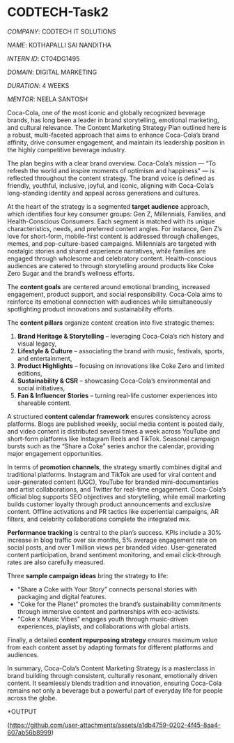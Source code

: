 # CODTECH-Task2

*COMPANY*: CODTECH IT SOLUTIONS

*NAME*: KOTHAPALLI SAI NANDITHA

*INTERN ID*: CT04DG1495

*DOMAIN*: DIGITAL MARKETING

*DURATION*: 4 WEEKS

*MENTOR*: NEELA SANTOSH

Coca-Cola, one of the most iconic and globally recognized beverage brands, has long been a leader in brand storytelling, emotional marketing, and cultural relevance. The Content Marketing Strategy Plan outlined here is a robust, multi-faceted approach that aims to enhance Coca-Cola’s brand affinity, drive consumer engagement, and maintain its leadership position in the highly competitive beverage industry.

The plan begins with a clear brand overview. Coca-Cola’s mission — “To refresh the world and inspire moments of optimism and happiness” — is reflected throughout the content strategy. The brand voice is defined as friendly, youthful, inclusive, joyful, and iconic, aligning with Coca-Cola’s long-standing identity and appeal across generations and cultures.

At the heart of the strategy is a segmented **target audience** approach, which identifies four key consumer groups: Gen Z, Millennials, Families, and Health-Conscious Consumers. Each segment is matched with its unique characteristics, needs, and preferred content angles. For instance, Gen Z’s love for short-form, mobile-first content is addressed through challenges, memes, and pop-culture-based campaigns. Millennials are targeted with nostalgic stories and shared experience narratives, while families are engaged through wholesome and celebratory content. Health-conscious audiences are catered to through storytelling around products like Coke Zero Sugar and the brand’s wellness efforts.

The **content goals** are centered around emotional branding, increased engagement, product support, and social responsibility. Coca-Cola aims to reinforce its emotional connection with audiences while simultaneously spotlighting product innovations and sustainability efforts.

The **content pillars** organize content creation into five strategic themes:

1. **Brand Heritage & Storytelling** – leveraging Coca-Cola’s rich history and visual legacy,
2. **Lifestyle & Culture** – associating the brand with music, festivals, sports, and entertainment,
3. **Product Highlights** – focusing on innovations like Coke Zero and limited editions,
4. **Sustainability & CSR** – showcasing Coca-Cola’s environmental and social initiatives,
5. **Fan & Influencer Stories** – turning real-life customer experiences into shareable content.

A structured **content calendar framework** ensures consistency across platforms. Blogs are published weekly, social media content is posted daily, and video content is distributed several times a week across YouTube and short-form platforms like Instagram Reels and TikTok. Seasonal campaign bursts such as the “Share a Coke” series anchor the calendar, providing major engagement opportunities.

In terms of **promotion channels**, the strategy smartly combines digital and traditional platforms. Instagram and TikTok are used for viral content and user-generated content (UGC), YouTube for branded mini-documentaries and artist collaborations, and Twitter for real-time engagement. Coca-Cola’s official blog supports SEO objectives and storytelling, while email marketing builds customer loyalty through product announcements and exclusive content. Offline activations and PR tactics like experiential campaigns, AR filters, and celebrity collaborations complete the integrated mix.

**Performance tracking** is central to the plan’s success. KPIs include a 30% increase in blog traffic over six months, 5% average engagement rate on social posts, and over 1 million views per branded video. User-generated content participation, brand sentiment monitoring, and email click-through rates are also carefully measured.

Three **sample campaign ideas** bring the strategy to life:

* “Share a Coke with Your Story” connects personal stories with packaging and digital features.
* “Coke for the Planet” promotes the brand’s sustainability commitments through immersive content and partnerships with eco-activists.
* “Coke x Music Vibes” engages youth through music-driven experiences, playlists, and collaborations with global artists.

Finally, a detailed **content repurposing strategy** ensures maximum value from each content asset by adapting formats for different platforms and audiences.

In summary, Coca-Cola’s Content Marketing Strategy is a masterclass in brand building through consistent, culturally resonant, emotionally driven content. It seamlessly blends tradition and innovation, ensuring Coca-Cola remains not only a beverage but a powerful part of everyday life for people across the globe.

*OUTPUT

(https://github.com/user-attachments/assets/a1db4759-0202-4f45-8aa4-607ab56b8999)

